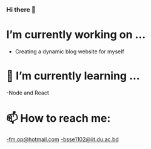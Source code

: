 ### Hi there 👋

<!--
**FM-Man/FM-Man** is a ✨ _special_ ✨ repository because its `README.md` (this file) appears on your GitHub profile.

Here are some ideas to get you started:
-->
#  I’m currently working on ...
- Creating a dynamic blog website for myself

# 🌱 I’m currently learning ...
-Node and React
<!-- 👯 I’m looking to collaborate on ...
- 🤔 I’m looking for help with ...
- 💬 Ask me about ...
-->
# 📫 How to reach me: 
-fm.op@hotmail.com
-bsse1102@iit.du.ac.bd
<!-- 😄 Pronouns: ...
- ⚡ Fun fact: ...
-->
